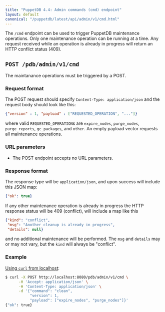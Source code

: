 ```yaml
---
title: "PuppetDB 4.4: Admin commands (cmd) endpoint"
layout: default
canonical: "/puppetdb/latest/api/admin/v1/cmd.html"
---
```


[curl]: ../../query/curl.html#using-curl-from-localhost-non-sslhttp

The `/cmd` endpoint can be used to trigger PuppetDB maintenance
operations.  Only one maintenance operation can be running at a time.
Any request received while an operation is already in progress will
return an HTTP conflict status (409).

## `POST /pdb/admin/v1/cmd`

The maintanance operations must be triggered by a POST.

### Request format

The POST request should specify `Content-Type: application/json` and
the request body should look like this:

  ```json
  {"version" : 1, "payload" : ["REQUESTED_OPERATION", "..."]}
  ```

where valid `REQUESTED_OPERATION`s are `expire_nodes`, `purge_nodes`,
`purge_reports`, `gc_packages`, and `other`.  An empty payload vector requests
all maintenance operations.

### URL parameters

* The POST endpoint accepts no URL parameters.

### Response format

The response type will be `application/json`, and upon success will
include this JSON map:

  ```json
  {"ok": true}
  ```

If any other maintenance operation is already in progress the HTTP
response status will be 409 (conflict), will include a map like this

  ```json
  {"kind": "conflict",
   "msg": "Another cleanup is already in progress",
   "details": null}
  ```

and no additional maintenance will be performed.  The `msg` and
`details` may or may not vary, but the `kind` will always be
"conflict".

### Example

[Using `curl` from localhost][curl]:

  ```sh
  $ curl -X POST http://localhost:8080/pdb/admin/v1/cmd \
        -H 'Accept: application/json' \
        -H 'Content-Type: application/json' \
        -d '{"command": "clean",
             "version": 1,
             "payload": ["expire_nodes", "purge_nodes"]}'
  {"ok": true}
  ```
